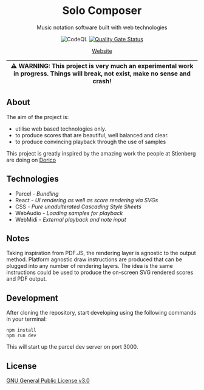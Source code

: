 <div align="center">
<h1>Solo Composer</h1>
<p>Music notation software built with web technologies</p>

![CodeQL](https://github.com/aledgjones/solo-composer-ui/workflows/CodeQL/badge.svg)
[![Quality Gate Status](https://sonarcloud.io/api/project_badges/measure?project=aledgjones_solo-composer-ui&metric=alert_status)](https://sonarcloud.io/dashboard?id=aledgjones_solo-composer-ui)

[Website](https://solo-composer.web.app)

</div>

| ⚠️ **WARNING**: This project is very much an experimental work in progress. Things will break, not exist, make no sense and crash! |
| ---------------------------------------------------------------------------------------------------------------------------------- |

## About

The aim of the project is:

- utilise web based technologies only.
- to produce scores that are beautiful, well balanced and clear.
- to produce convincing playback through the use of samples

This project is greatly inspired by the amazing work the people at Stienberg are doing on [Dorico](https://new.steinberg.net/dorico/)

## Technologies

- Parcel - _Bundling_
- React - _UI rendering as well as score rendering via SVGs_
- CSS - _Pure unadulterated Cascading Style Sheets_
- WebAudio - _Loading samples for playback_
- WebMidi - _External playback and note input_

## Notes

Taking inspiration from PDF.JS, the rendering layer is agnostic to the output method. Platform agnostic draw instructions are produced that can be plugged into any number of rendering layers. The idea is the same instructions could be used to produce the on-screen SVG rendered scores and PDF output.

## Development

After cloning the repository, start developing using the following commands in your terminal:

```
npm install
npm run dev
```

This will start up the parcel dev server on port 3000.

## License

[GNU General Public License v3.0](https://opensource.org/licenses/GPL-3.0)
